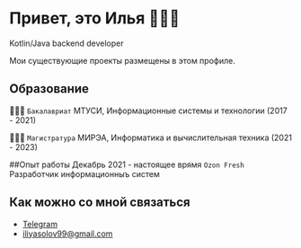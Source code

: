 # Привет, это Илья 👋🏻😉

Kotlin/Java backend developer

Мои существующие проекты размещены в этом профиле.

## Образование
👨🏻‍🎓 ```Бакалавриат``` МТУСИ, Информационные системы и технологии (2017 - 2021)

👨🏻‍🎓 ```Магистратура``` МИРЭА, Информатика и вычислительная техника (2021 - 2023)

##Опыт работы
Декабрь 2021 - настоящее врямя
``Ozon Fresh``
Разработчик информационныъ систем

## Как можно со мной связаться
- [Telegram](https://t.me/iliyasolov99)
- iliyasolov99@gmail.com
